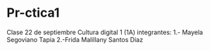 # Pr-ctica1
Clase 22 de septiembre Cultura digital 1 (1A)
integrantes:
1.- Mayela Segoviano Tapia 
2.-Frida Malillany Santos Diaz
